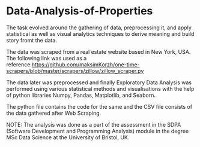 # Data-Analysis-of-Properties

The task evolved around the gathering of data, preprocessing it, and apply statistical as well as visual analytics techniques to derive meaning and build story fromt the data.

The data was scraped from a real estate website based in New York, USA. The following link was used as a reference:https://github.com/maksimKorzh/one-time-scrapers/blob/master/scrapers/zillow/zillow_scraper.py

The data later was preprocessed and finally Exploratory Data Analysis was performed using various statistical methods and visualisations with the help of python libraries Numpy, Pandas, Matplotlib, and Seaborn. 

The python file contains the code for the same and the CSV file consists of the data gathered after Web Scraping. 

NOTE: The analysis was done as a part of the assessment in the SDPA (Software Development and Programming Analysis) module in the degree MSc Data Science at the University of Bristol, UK.
